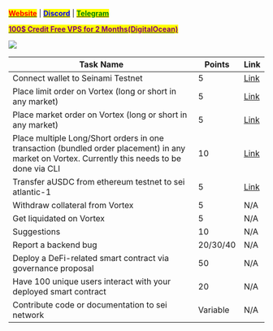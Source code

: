&#x20;                                                       [<mark style="color:red;">**Website**</mark>](https://nodeist.net/) | [<mark style="color:blue;">**Discord**</mark>](https://discord.gg/ypx7mJ6Zzb) | [<mark style="color:green;">**Telegram**</mark>](https://t.me/noodeist)

&#x20;                                     [<mark style="color:purple;">**100$ Credit Free VPS for 2 Months(DigitalOcean)**</mark>](https://www.digitalocean.com/?refcode=410c988c8b3e&utm_campaign=Referral_Invite&utm_medium=Referral_Program&utm_source=badge)

![](https://i.hizliresim.com/gsu0zju.png)


| Task Name                                                                                                                                      | Points                              | Link      |   
|------------------------------------------------------------------------------------------------------------------------------------------------|-------------------------------------|-----------|
| Connect wallet to Seinami Testnet                                                                                                              | 5                                   | [Link](./1.md)      |   
| Place limit order on Vortex (long or short in any market)                                                                                      | 5                                   | [Link](./2.md)       |   
| Place market order on Vortex (long or short in any market)                                                                                     | 5                                   | [Link](./3.md)       |   
| Place multiple Long/Short orders in one transaction (bundled order placement) in any market on Vortex. Currently this needs to be done via CLI | 10                                  | [Link](./4.md)       | 
| Transfer aUSDC from ethereum testnet to sei atlantic-1                                                                                         | 5                                   | [Link](./5.md)       |   
| Withdraw collateral from Vortex                                                                                                                | 5                                   | N/A       |    
| Get liquidated on Vortex                                                                                                                       | 5                                   | N/A       |  
| Suggestions                                                                                                                                    | 10                                  | N/A       | 
| Report a backend bug                                                                                                                           | 20/30/40                            | N/A       |     
| Deploy a DeFi-related smart contract via governance proposal                                                                                   | 50                                  | N/A       |    
| Have 100 unique users interact with your deployed smart contract                                                                               | 20                                  | N/A       |   
| Contribute code or documentation to sei network                                                                                                | Variable                            | N/A       |   
